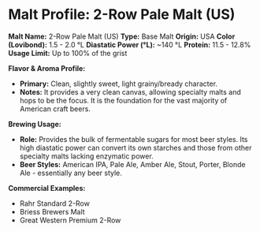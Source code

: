 # Malt Profile: 2-Row Pale Malt (US)

**Malt Name:** 2-Row Pale Malt (US)
**Type:** Base Malt
**Origin:** USA
**Color (Lovibond):** 1.5 - 2.0 °L
**Diastatic Power (°L):** ~140 °L
**Protein:** 11.5 - 12.8%
**Usage Limit:** Up to 100% of the grist

**Flavor & Aroma Profile:**

* **Primary:** Clean, slightly sweet, light grainy/bready character.
* **Notes:** It provides a very clean canvas, allowing specialty malts and hops to be the focus. It is the foundation for the vast majority of American craft beers.

**Brewing Usage:**

* **Role:** Provides the bulk of fermentable sugars for most beer styles. Its high diastatic power can convert its own starches and those from other specialty malts lacking enzymatic power.
* **Beer Styles:** American IPA, Pale Ale, Amber Ale, Stout, Porter, Blonde Ale - essentially any beer style.

**Commercial Examples:**

* Rahr Standard 2-Row
* Briess Brewers Malt
* Great Western Premium 2-Row

